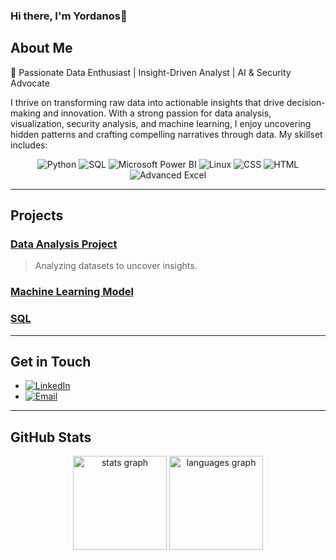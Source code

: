 
### Hi there, I'm Yordanos👋


## About Me

🚀 Passionate Data Enthusiast | Insight-Driven Analyst | AI & Security Advocate

I thrive on transforming raw data into actionable insights that drive decision-making and innovation. With a strong passion for data analysis, visualization, security analysis, and machine learning, I enjoy uncovering hidden patterns and crafting compelling narratives through data. My skillset includes:



<div align="center">
 
 ![Python](https://img.shields.io/badge/Python-3776AB?style=for-the-badge&logo=python&logoColor=white) 
 ![SQL](https://img.shields.io/badge/SQL-4479A1?style=for-the-badge&logo=postgresql&logoColor=white)
 ![Microsoft Power BI](https://img.shields.io/badge/Power%20BI-F2C811?style=for-the-badge&logo=power-bi&logoColor=black)
 ![Linux](https://img.shields.io/badge/Linux-FCC624?style=flat&logo=linux&logoColor=black)
 ![CSS](https://img.shields.io/badge/CSS-1572B6?style=for-the-badge&logo=css3&logoColor=white)
 ![HTML](https://img.shields.io/badge/HTML-E34F26?style=for-the-badge&logo=html5&logoColor=white)
 ![Advanced Excel](https://img.shields.io/badge/Excel-217346?style=for-the-badge&logo=microsoft-excel&logoColor=white)

 
 </div>

---

## Projects

### [Data Analysis Project](https://github.com/yorda2020/PortfolioProjects)
> Analyzing datasets to uncover insights.
### [Machine Learning Model](https://github.com/yourusername/machine-learning-model)
### [SQL](https://github.com/yourusername/data-visualization-dashboard)


---

## Get in Touch

- [![LinkedIn](https://img.shields.io/badge/LinkedIn-Profile-blue)](https://www.linkedin.com/in/yordanos-z-8aab4a1ba/)
- [![Email](https://img.shields.io/badge/Email-Contact%20Me-green)](mailto:yorda.zerie@example.com)

---
## GitHub Stats

<div align="center">
 <img src="https://github-readme-stats.vercel.app/api?username=yorda2020&hide_title=false&hide_rank=false&show_icons=true&include_all_commits=true&count_private=true&disable_animations=false&theme=dracula&locale=en&hide_border=false" height="150" alt="stats graph"  />
  <img src="https://github-readme-stats.vercel.app/api/top-langs?username=yorda2020&locale=en&hide_title=false&layout=compact&card_width=320&langs_count=5&theme=dracula&hide_border=false" height="150" alt="languages graph"  />
 
</div>


